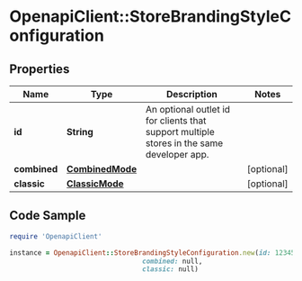 # OpenapiClient::StoreBrandingStyleConfiguration

## Properties

Name | Type | Description | Notes
------------ | ------------- | ------------- | -------------
**id** | **String** | An optional outlet id for clients that support multiple stores in the same developer app. | 
**combined** | [**CombinedMode**](CombinedMode.md) |  | [optional] 
**classic** | [**ClassicMode**](ClassicMode.md) |  | [optional] 

## Code Sample

```ruby
require 'OpenapiClient'

instance = OpenapiClient::StoreBrandingStyleConfiguration.new(id: 12345500000,
                                 combined: null,
                                 classic: null)
```


